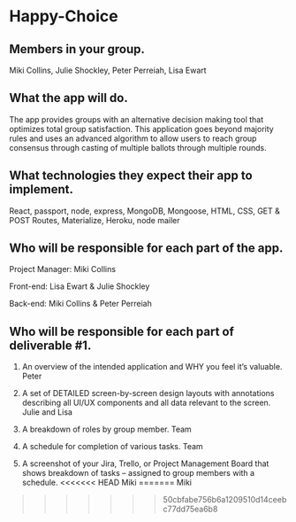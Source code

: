 # Happy-Choice

## Members in your group.
Miki Collins, Julie Shockley, Peter Perreiah, Lisa Ewart

##  What the app will do.
The app provides groups with an alternative decision making tool that optimizes total group satisfaction.  This application goes beyond majority rules and uses an advanced algorithm to allow users to reach group consensus through casting of multiple ballots through multiple rounds.  

## What technologies they expect their app to implement.
React, passport, node, express, MongoDB, Mongoose, HTML, CSS, GET & POST Routes, Materialize, Heroku, node mailer

## Who will be responsible for each part of the app.
Project Manager:  Miki Collins

Front-end:  Lisa Ewart & Julie Shockley

Back-end:  Miki Collins & Peter Perreiah

## Who will be responsible for each part of deliverable #1.
1. An overview of the intended application and WHY you feel it’s valuable.
Peter 

2. A set of DETAILED screen-by-screen design layouts with annotations describing all UI/UX components and all data relevant to the screen.
Julie  and Lisa

3. A breakdown of roles by group member.
Team

4. A schedule for completion of various tasks. 
Team

5. A screenshot of your Jira, Trello, or Project Management Board that shows breakdown of tasks – assigned to group members with a schedule.
<<<<<<< HEAD
Miki 
=======
Miki 
>>>>>>> 50cbfabe756b6a1209510d14ceebc77dd75ea6b8
